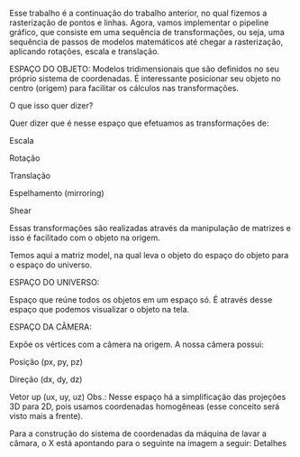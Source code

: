 Esse trabalho é a continuação do trabalho anterior, no qual fizemos a rasterização de pontos e linhas. Agora, vamos implementar o pipeline gráfico, que consiste em uma sequência de transformações, ou seja, uma sequência de passos de modelos matemáticos até chegar a rasterização, aplicando rotações, escala e translação.

ESPAÇO DO OBJETO:
Modelos tridimensionais que são definidos no seu próprio sistema de coordenadas. É interessante posicionar seu objeto no centro (origem) para facilitar os cálculos nas transformações.

O que isso quer dizer?

Quer dizer que é nesse espaço que efetuamos as transformações de:

Escala

Rotação

Translação

Espelhamento (mirroring)

Shear

Essas transformações são realizadas através da manipulação de matrizes e isso é facilitado com o objeto na origem.

Temos aqui a matriz model, na qual leva o objeto do espaço do objeto para o espaço do universo.

ESPAÇO DO UNIVERSO:

Espaço que reúne todos os objetos em um espaço só. É através desse espaço que podemos visualizar o objeto na tela.

ESPAÇO DA CÂMERA:

Expõe os vértices com a câmera na origem. A nossa câmera possui:

Posição (px, py, pz)

Direção (dx, dy, dz)

Vetor up (ux, uy, uz)
Obs.: Nesse espaço há a simplificação das projeções 3D para 2D, pois usamos coordenadas homogêneas (esse conceito será visto mais a frente).

Para a construção do sistema de coordenadas da máquina de lavar a câmara, o X está apontando para o seguinte na imagem a seguir:
Detalhes
